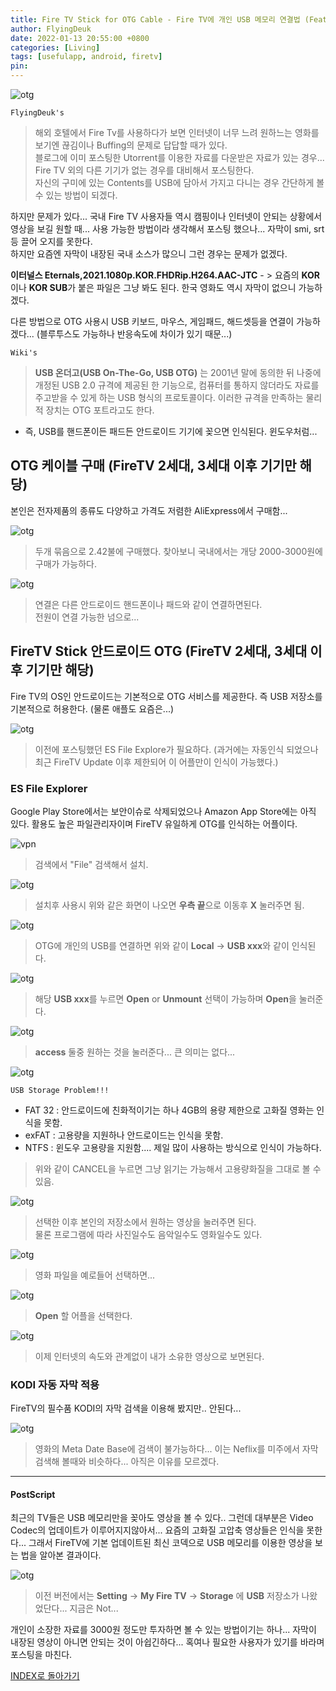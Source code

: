 ```yaml
---
title: Fire TV Stick for OTG Cable - Fire TV에 개인 USB 메모리 연결법 (Feat. OTG 케이블)
author: FlyingDeuk
date: 2022-01-13 20:55:00 +0800
categories: [Living]
tags: [usefulapp, android, firetv]
pin:
---
```


![otg](/img/living/fire/otg15.jpg)

`FlyingDeuk's`
> 해외 호텔에서 Fire Tv를 사용하다가 보면 인터넷이 너무 느려 원하느는 영화를 보기엔 끊김이나 Buffing의 문제로 답답할 때가 있다. <br>
블로그에 이미 포스팅한 Utorrent를 이용한 자료를 다운받은 자료가 있는 경우... Fire TV 외의 다른 기기가 없는 경우를 대비해서 포스팅한다. <br>
자신의 구미에 있는 Contents를 USB에 담아서 가지고 다니는 경우 간단하게 볼 수 있는 방법이 되겠다.  

하지만 문제가 있다... 국내 Fire TV 사용자들 역시 캠핑이나 인터넷이 안되는 상황에서 영상을 보길 원할 때... 사용 가능한 방법이라 생각해서 포스팅 했으나... 자막이 smi, srt등 끌어 오지를 못한다. <br>
하지만 요즘엔 자막이 내장된 국내 소스가 많으니 그런 경우는 문제가 없겠다. <br>

**이터널스 Eternals,2021.1080p.KOR.FHDRip.H264.AAC-JTC** - > 요즘의 **KOR** 이나 **KOR SUB**가 붙은 파일은 그냥 봐도 된다. 한국 영화도 역시 자막이 없으니 가능하겠다.

다른 방법으로 OTG 사용시 USB 키보드, 마우스, 게임패드, 해드셋등을 연결이 가능하겠다... (블루투스도 가능하나 반응속도에 차이가 있기 때문...)

`Wiki's`
> **USB 온더고(USB On-The-Go, USB OTG)** 는 2001년 말에 동의한 뒤 나중에 개정된 USB 2.0 규격에 제공된 한 기능으로, 컴퓨터를 통하지 않더라도 자료를 주고받을 수 있게 하는 USB 형식의 프로토콜이다. 이러한 규격을 만족하는 물리적 장치는 OTG 포트라고도 한다.

- 즉, USB를 핸드폰이든 패드든 안드로이드 기기에 꽂으면 인식된다. 윈도우처럼...

## OTG 케이블 구매 (FireTV 2세대, 3세대 이후 기기만 해당)
본인은 전자제품의 종류도 다양하고 가격도 저렴한 AliExpress에서 구매함...

![otg](/img/living/fire/otg13.jpg)
> 두개 묶음으로 2.42불에 구매했다. 찾아보니 국내에서는 개당 2000-3000원에 구매가 가능하다.

![otg](/img/living/fire/otg14.jpg)
> 연결은 다른 안드로이드 핸드폰이나 패드와 같이 연결하면된다. <br>
전원이 연결 가능한 넘으로...

## FireTV Stick 안드로이드 OTG (FireTV 2세대, 3세대 이후 기기만 해당)
Fire TV의 OS인 안드로이드는 기본적으로 OTG 서비스를 제공한다. 즉 USB 저장소를 기본적으로 허용한다. (물론 애플도 요즘은...)

![otg](/img/living/fire/otg1.jpg)
>이전에 포스팅했던 ES File Explore가 필요하다. (과거에는 자동인식 되었으나 최근 FireTV Update 이후 제한되어 이 어플만이 인식이 가능했다.)

### ES File Explorer
Google Play Store에서는 보안이슈로 삭제되었으나 Amazon App Store에는 아직 있다. 활용도 높은 파일관리자이며 FireTV 유일하게 OTG를 인식하는 어플이다.

![vpn](/img/living/fire/vpn/vpn2.jpg)
>검색에서 "File" 검색해서 설치.

![otg](/img/living/fire/otg10.jpg)
> 설치후 사용시 위와 같은 화면이 나오면 **우측 끝**으로 이동후 **X** 눌러주면 됨.

![otg](/img/living/fire/otg3.jpg)
> OTG에 개인의 USB를 연결하면 위와 같이 **Local** -> **USB xxx**와 같이 인식된다.

![otg](/img/living/fire/otg4.jpg)
> 해당 **USB xxx**를 누르면 **Open** or **Unmount** 선택이 가능하며 **Open**을 눌러준다.

![otg](/img/living/fire/otg5.jpg)
> **access** 둘중 원하는 것을 눌러준다... 큰 의미는 없다...

![otg](/img/living/fire/otg9.jpg)

`USB Storage Problem!!!`
- FAT 32 : 안드로이드에 친화적이기는 하나 4GB의 용량 제한으로 고화질 영화는 인식을 못함.
- exFAT : 고용량을 지원하나 안드로이드는 인식을 못함.
- NTFS : 윈도우 고용량을 지원함.... 제일 많이 사용하는 방식으로 인식이 가능하다. 

> 위와 같이 CANCEL을 누르면 그냥 읽기는 가능해서 고용량화질을 그대로 볼 수 있음.

![otg](/img/living/fire/otg6.jpg)
> 선택한 이후 본인의 저장소에서 원하는 영상을 눌러주면 된다. <br>
물론 프로그램에 따라 사진일수도 음악일수도 영화일수도 있다.

![otg](/img/living/fire/otg7.jpg)
> 영화 파일을 예로들어 선택하면...

![otg](/img/living/fire/otg8.jpg)
> **Open** 할 어플을 선택한다.

![otg](/img/living/fire/otg11.jpg)
> 이제 인터넷의 속도와 관계없이 내가 소유한 영상으로 보면된다.

### KODI 자동 자막 적용
FireTV의 필수품 KODI의 자막 검색을 이용해 봤지만.. 안된다...

![otg](/img/living/fire/otg12.jpg)
> 영화의 Meta Date Base에 검색이 불가능하다... 이는 Neflix를 미주에서 자막 검색해 볼때와 비슷하다... 아직은 이유를 모르겠다.

-------

#### PostScript
최근의 TV들은 USB 메모리만을 꽂아도 영상을 볼 수 있다.. 그런데 대부분은 Video Codec의 업데이트가 이루어지지않아서... 요즘의 고화질 고압축 영상들은 인식을 못한다... 그래서 FireTV에 기본 업데이트된 최신 코덱으로 USB 메모리를 이용한 영상을 보는 법을 알아본 결과이다. <br>

![otg](/img/living/fire/otg2.jpg)
> 이전 버전에서는 **Setting** -> **My Fire TV** -> **Storage** 에 **USB** 저장소가 나왔었단다... 지금은 Not...

개인이 소장한 자료를 3000원 정도만 투자하면 볼 수 있는 방법이기는 하나... 자막이 내장된 영상이 아니면 안되는 것이 아쉽긴하다... 혹여나 필요한 사용자가 있기를 바라며 포스팅을 마친다.

[INDEX로 돌아가기](/posts/FireTV/)
